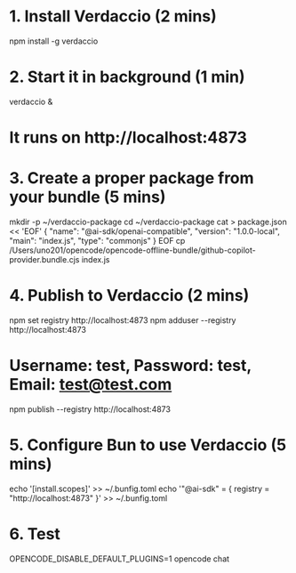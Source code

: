 # 1. Install Verdaccio (2 mins)
npm install -g verdaccio

# 2. Start it in background (1 min)
verdaccio &
# It runs on http://localhost:4873

# 3. Create a proper package from your bundle (5 mins)
mkdir -p ~/verdaccio-package
cd ~/verdaccio-package
cat > package.json << 'EOF'
{
  "name": "@ai-sdk/openai-compatible",
  "version": "1.0.0-local",
  "main": "index.js",
  "type": "commonjs"
}
EOF
cp /Users/uno201/opencode/opencode-offline-bundle/github-copilot-provider.bundle.cjs index.js

# 4. Publish to Verdaccio (2 mins)
npm set registry http://localhost:4873
npm adduser --registry http://localhost:4873
# Username: test, Password: test, Email: test@test.com
npm publish --registry http://localhost:4873

# 5. Configure Bun to use Verdaccio (5 mins)
echo '[install.scopes]' >> ~/.bunfig.toml
echo '"@ai-sdk" = { registry = "http://localhost:4873" }' >> ~/.bunfig.toml

# 6. Test
OPENCODE_DISABLE_DEFAULT_PLUGINS=1 opencode chat
